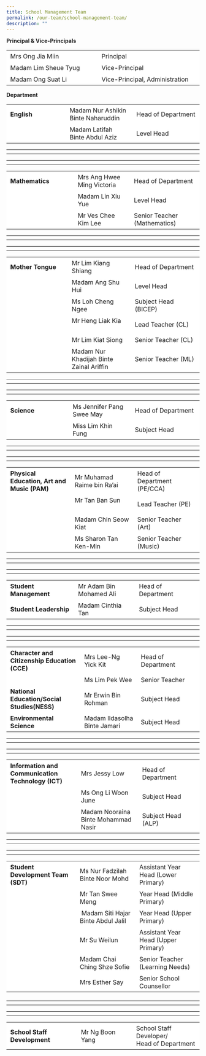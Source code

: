 ```yaml
---
title: School Management Team
permalink: /our-team/school-management-team/
description: ""
---
```

**Principal & Vice-Principals**


 <table border="0" style="box-sizing: inherit; border-collapse: collapse; border-spacing: 0px; max-width: 100%; width: 792.225px;"><tbody style="box-sizing: inherit;"><tr style="box-sizing: inherit; background: rgb(255, 255, 255);"><td style="box-sizing: inherit; padding: 5px 10px; width: 395.612px;">Mrs Ong Jia Miin</td><td style="box-sizing: inherit; padding: 5px 10px; width: 395.612px;">Principal</td></tr><tr style="box-sizing: inherit; background: rgb(255, 255, 255);"><td style="box-sizing: inherit; padding: 5px 10px; width: 395.612px;">Madam Lim Sheue Tyug</td><td style="box-sizing: inherit; padding: 5px 10px; width: 395.612px;">Vice-Principal</td></tr><tr style="box-sizing: inherit; background: rgb(255, 255, 255);"><td style="box-sizing: inherit; padding: 5px 10px; width: 395.612px;">Madam Ong Suat Li</td><td style="box-sizing: inherit; padding: 5px 10px; width: 395.612px;">Vice-Principal, Administration</td></tr></tbody></table>

**Department**


<table border="0" style="box-sizing: inherit; border-collapse: collapse; border-spacing: 0px; max-width: 100%; width: 792.225px;"><tbody style="box-sizing: inherit;"><tr style="box-sizing: inherit; background: rgb(255, 255, 255);"><td style="box-sizing: inherit; padding: 5px 10px; width: 263.737px;"><b>English</b></td><td style="box-sizing: inherit; padding: 5px 10px; width: 263.737px;">Madam Nur Ashikin Binte Naharuddin</td><td style="box-sizing: inherit; padding: 5px 10px; width: 263.75px;">Head of Department</td></tr><tr style="box-sizing: inherit; background: rgb(255, 255, 255);"><td style="box-sizing: inherit; padding: 5px 10px; width: 263.737px;">&nbsp;</td><td style="box-sizing: inherit; padding: 5px 10px; width: 263.737px;">Madam Latifah Binte Abdul Aziz</td><td style="box-sizing: inherit; padding: 5px 10px; width: 263.75px;">Level Head</td></tr></tbody></table>

<table border="0" style="box-sizing: inherit; border-collapse: collapse; border-spacing: 0px; max-width: 100%; width: 792.225px;"><tbody style="box-sizing: inherit;"><tr style="box-sizing: inherit; background: rgb(255, 255, 255);"><td style="box-sizing: inherit; padding: 5px 10px; width: 263.737px;"></td><td style="box-sizing: inherit; padding: 5px 10px; width: 263.737px;"></td><td style="box-sizing: inherit; padding: 5px 10px; width: 263.75px;"></td></tr></tbody></table>

<table border="0" style="box-sizing: inherit; border-collapse: collapse; border-spacing: 0px; max-width: 100%; width: 792.225px;"><tbody style="box-sizing: inherit;"><tr style="box-sizing: inherit; background: rgb(255, 255, 255);"><td style="box-sizing: inherit; padding: 5px 10px; width: 263.737px;"></td><td style="box-sizing: inherit; padding: 5px 10px; width: 263.737px;"></td><td style="box-sizing: inherit; padding: 5px 10px; width: 263.75px;"></td></tr></tbody></table>


<table border="0" style="box-sizing: inherit; border-collapse: collapse; border-spacing: 0px; max-width: 100%; width: 792.225px;"><tbody style="box-sizing: inherit;"><tr style="box-sizing: inherit; background: rgb(255, 255, 255);"><td style="box-sizing: inherit; padding: 5px 10px; width: 263.737px;"><b>Mathematics</b></td><td style="box-sizing: inherit; padding: 5px 10px; width: 263.737px;">Mrs Ang Hwee Ming Victoria</td><td style="box-sizing: inherit; padding: 5px 10px; width: 263.75px;">Head of Department</td></tr><tr style="box-sizing: inherit; background: rgb(255, 255, 255);"><td style="box-sizing: inherit; padding: 5px 10px; width: 263.737px;">&nbsp;</td><td style="box-sizing: inherit; padding: 5px 10px; width: 263.737px;">Madam Lin Xiu Yue</td><td style="box-sizing: inherit; padding: 5px 10px; width: 263.75px;">Level Head</td></tr><tr style="box-sizing: inherit; background: rgb(255, 255, 255);"><td style="box-sizing: inherit; padding: 5px 10px; width: 263.737px;">&nbsp;</td><td style="box-sizing: inherit; padding: 5px 10px; width: 263.737px;">Mr Ves Chee Kim Lee</td><td style="box-sizing: inherit; padding: 5px 10px; width: 263.75px;">Senior Teacher (Mathematics)</td></tr></tbody></table>

<table border="0" style="box-sizing: inherit; border-collapse: collapse; border-spacing: 0px; max-width: 100%; width: 792.225px;"><tbody style="box-sizing: inherit;"><tr style="box-sizing: inherit; background: rgb(255, 255, 255);"><td style="box-sizing: inherit; padding: 5px 10px; width: 263.737px;"></td><td style="box-sizing: inherit; padding: 5px 10px; width: 263.737px;"></td><td style="box-sizing: inherit; padding: 5px 10px; width: 263.75px;"></td></tr></tbody></table>

<table border="0" style="box-sizing: inherit; border-collapse: collapse; border-spacing: 0px; max-width: 100%; width: 792.225px;"><tbody style="box-sizing: inherit;"><tr style="box-sizing: inherit; background: rgb(255, 255, 255);"><td style="box-sizing: inherit; padding: 5px 10px; width: 263.737px;"></td><td style="box-sizing: inherit; padding: 5px 10px; width: 263.737px;"></td><td style="box-sizing: inherit; padding: 5px 10px; width: 263.75px;"></td></tr></tbody></table>

<table border="0" style="box-sizing: inherit; border-collapse: collapse; border-spacing: 0px; max-width: 100%; width: 792.225px;"><tbody style="box-sizing: inherit;"><tr style="box-sizing: inherit; background: rgb(255, 255, 255);"><td style="box-sizing: inherit; padding: 5px 10px; width: 263.737px;"><b>Mother Tongue</b></td><td style="box-sizing: inherit; padding: 5px 10px; width: 263.737px;">Mr Lim Kiang Shiang</td><td style="box-sizing: inherit; padding: 5px 10px; width: 263.75px;">Head of Department</td></tr><tr style="box-sizing: inherit; background: rgb(255, 255, 255);"><td style="box-sizing: inherit; padding: 5px 10px; width: 263.737px;">&nbsp;</td><td style="box-sizing: inherit; padding: 5px 10px; width: 263.737px;">Madam Ang Shu Hui&nbsp; &nbsp;&nbsp;</td><td style="box-sizing: inherit; padding: 5px 10px; width: 263.75px;">Level Head</td></tr><tr style="box-sizing: inherit; background: rgb(255, 255, 255);"><td style="box-sizing: inherit; padding: 5px 10px; width: 263.737px;">&nbsp;</td><td style="box-sizing: inherit; padding: 5px 10px; width: 263.737px;">Ms Loh Cheng Ngee</td><td style="box-sizing: inherit; padding: 5px 10px; width: 263.75px;">Subject Head (BICEP)</td></tr><tr style="box-sizing: inherit; background: rgb(255, 255, 255);"><td style="box-sizing: inherit; padding: 5px 10px; width: 263.737px;">&nbsp;</td><td style="box-sizing: inherit; padding: 5px 10px; width: 263.737px;">Mr Heng Liak Kia&nbsp; &nbsp; &nbsp;</td><td style="box-sizing: inherit; padding: 5px 10px; width: 263.75px;">Lead Teacher (CL)</td></tr><tr style="box-sizing: inherit; background: rgb(255, 255, 255);"><td style="box-sizing: inherit; padding: 5px 10px; width: 263.737px;">&nbsp;</td><td style="box-sizing: inherit; padding: 5px 10px; width: 263.737px;">Mr Lim Kiat Siong</td><td style="box-sizing: inherit; padding: 5px 10px; width: 263.75px;">Senior Teacher (CL)</td></tr><tr style="box-sizing: inherit; background: rgb(255, 255, 255);"><td style="box-sizing: inherit; padding: 5px 10px; width: 263.737px;">&nbsp;</td><td style="box-sizing: inherit; padding: 5px 10px; width: 263.737px;">Madam Nur Khadijah Binte Zainal Ariffin&nbsp;</td><td style="box-sizing: inherit; padding: 5px 10px; width: 263.75px;">Senior Teacher (ML)</td></tr></tbody></table>

<table border="0" style="box-sizing: inherit; border-collapse: collapse; border-spacing: 0px; max-width: 100%; width: 792.225px;"><tbody style="box-sizing: inherit;"><tr style="box-sizing: inherit; background: rgb(255, 255, 255);"><td style="box-sizing: inherit; padding: 5px 10px; width: 263.737px;"></td><td style="box-sizing: inherit; padding: 5px 10px; width: 263.737px;"></td><td style="box-sizing: inherit; padding: 5px 10px; width: 263.75px;"></td></tr></tbody></table>

<table border="0" style="box-sizing: inherit; border-collapse: collapse; border-spacing: 0px; max-width: 100%; width: 792.225px;"><tbody style="box-sizing: inherit;"><tr style="box-sizing: inherit; background: rgb(255, 255, 255);"><td style="box-sizing: inherit; padding: 5px 10px; width: 263.737px;"></td><td style="box-sizing: inherit; padding: 5px 10px; width: 263.737px;"></td><td style="box-sizing: inherit; padding: 5px 10px; width: 263.75px;"></td></tr></tbody></table>

<table border="0" style="box-sizing: inherit; border-collapse: collapse; border-spacing: 0px; max-width: 100%; width: 792.225px;"><tbody style="box-sizing: inherit;"><tr style="box-sizing: inherit; background: rgb(255, 255, 255);"><td style="box-sizing: inherit; padding: 5px 10px; width: 263.737px;"><b>Science</b></td><td style="box-sizing: inherit; padding: 5px 10px; width: 263.737px;">Ms Jennifer Pang Swee May</td><td style="box-sizing: inherit; padding: 5px 10px; width: 263.75px;">Head of Department</td></tr><tr style="box-sizing: inherit; background: rgb(255, 255, 255);"><td style="box-sizing: inherit; padding: 5px 10px; width: 263.737px;">&nbsp;</td><td style="box-sizing: inherit; padding: 5px 10px; width: 263.737px;">Miss Lim Khin Fung</td><td style="box-sizing: inherit; padding: 5px 10px; width: 263.75px;">Subject Head</td></tr></tbody></table>

<table border="0" style="box-sizing: inherit; border-collapse: collapse; border-spacing: 0px; max-width: 100%; width: 792.225px;"><tbody style="box-sizing: inherit;"><tr style="box-sizing: inherit; background: rgb(255, 255, 255);"><td style="box-sizing: inherit; padding: 5px 10px; width: 263.737px;"></td><td style="box-sizing: inherit; padding: 5px 10px; width: 263.737px;"></td><td style="box-sizing: inherit; padding: 5px 10px; width: 263.75px;"></td></tr></tbody></table>

<table border="0" style="box-sizing: inherit; border-collapse: collapse; border-spacing: 0px; max-width: 100%; width: 792.225px;"><tbody style="box-sizing: inherit;"><tr style="box-sizing: inherit; background: rgb(255, 255, 255);"><td style="box-sizing: inherit; padding: 5px 10px; width: 263.737px;"></td><td style="box-sizing: inherit; padding: 5px 10px; width: 263.737px;"></td><td style="box-sizing: inherit; padding: 5px 10px; width: 263.75px;"></td></tr></tbody></table>

<table border="0" style="box-sizing: inherit; border-collapse: collapse; border-spacing: 0px; max-width: 100%; width: 792.225px;"><tbody style="box-sizing: inherit;"><tr style="box-sizing: inherit; background: rgb(255, 255, 255);"><td style="box-sizing: inherit; padding: 5px 10px; width: 263.737px;"><b>Physical Education, Art and Music (PAM)</b></td><td style="box-sizing: inherit; padding: 5px 10px; width: 263.737px;">Mr Muhamad Raime bin Ra’ai</td><td style="box-sizing: inherit; padding: 5px 10px; width: 263.75px;">Head of Department (PE/CCA)</td></tr><tr style="box-sizing: inherit; background: rgb(255, 255, 255);"><td style="box-sizing: inherit; padding: 5px 10px; width: 263.737px;">&nbsp;</td><td style="box-sizing: inherit; padding: 5px 10px; width: 263.737px;">Mr Tan Ban Sun&nbsp; &nbsp; &nbsp; &nbsp; &nbsp; &nbsp;</td><td style="box-sizing: inherit; padding: 5px 10px; width: 263.75px;">Lead Teacher (PE)</td></tr><tr style="box-sizing: inherit; background: rgb(255, 255, 255);"><td style="box-sizing: inherit; padding: 5px 10px; width: 263.737px;">&nbsp;</td><td style="box-sizing: inherit; padding: 5px 10px; width: 263.737px;">Madam Chin Seow Kiat&nbsp;</td><td style="box-sizing: inherit; padding: 5px 10px; width: 263.75px;">Senior Teacher (Art)</td></tr><tr style="box-sizing: inherit; background: rgb(255, 255, 255);"><td style="box-sizing: inherit; padding: 5px 10px; width: 263.737px;">&nbsp;</td><td style="box-sizing: inherit; padding: 5px 10px; width: 263.737px;">Ms Sharon Tan Ken-Min&nbsp;</td><td style="box-sizing: inherit; padding: 5px 10px; width: 263.75px;">Senior Teacher (Music)</td></tr></tbody></table>

<table border="0" style="box-sizing: inherit; border-collapse: collapse; border-spacing: 0px; max-width: 100%; width: 792.225px;"><tbody style="box-sizing: inherit;"><tr style="box-sizing: inherit; background: rgb(255, 255, 255);"><td style="box-sizing: inherit; padding: 5px 10px; width: 263.737px;"></td><td style="box-sizing: inherit; padding: 5px 10px; width: 263.737px;"></td><td style="box-sizing: inherit; padding: 5px 10px; width: 263.75px;"></td></tr></tbody></table>

<table border="0" style="box-sizing: inherit; border-collapse: collapse; border-spacing: 0px; max-width: 100%; width: 792.225px;"><tbody style="box-sizing: inherit;"><tr style="box-sizing: inherit; background: rgb(255, 255, 255);"><td style="box-sizing: inherit; padding: 5px 10px; width: 263.737px;"></td><td style="box-sizing: inherit; padding: 5px 10px; width: 263.737px;"></td><td style="box-sizing: inherit; padding: 5px 10px; width: 263.75px;"></td></tr></tbody></table>

<table border="0" style="box-sizing: inherit; border-collapse: collapse; border-spacing: 0px; max-width: 100%; width: 792.225px;"><tbody style="box-sizing: inherit;"><tr style="box-sizing: inherit; background: rgb(255, 255, 255);"><td style="box-sizing: inherit; padding: 5px 10px; width: 263.737px;"><b>Student Management</b></td><td style="box-sizing: inherit; padding: 5px 10px; width: 263.737px;">Mr Adam Bin Mohamed Ali</td><td style="box-sizing: inherit; padding: 5px 10px; width: 263.75px;">Head of Department</td></tr><tr style="box-sizing: inherit; background: rgb(255, 255, 255);"><td style="box-sizing: inherit; padding: 5px 10px; width: 263.737px;"><b>Student Leadership</b></td><td style="box-sizing: inherit; padding: 5px 10px; width: 263.737px;">Madam Cinthia Tan</td><td style="box-sizing: inherit; padding: 5px 10px; width: 263.75px;">Subject Head&nbsp;</td></tr></tbody></table>

<table border="0" style="box-sizing: inherit; border-collapse: collapse; border-spacing: 0px; max-width: 100%; width: 792.225px;"><tbody style="box-sizing: inherit;"><tr style="box-sizing: inherit; background: rgb(255, 255, 255);"><td style="box-sizing: inherit; padding: 5px 10px; width: 263.737px;"></td><td style="box-sizing: inherit; padding: 5px 10px; width: 263.737px;"></td><td style="box-sizing: inherit; padding: 5px 10px; width: 263.75px;"></td></tr></tbody></table>

<table border="0" style="box-sizing: inherit; border-collapse: collapse; border-spacing: 0px; max-width: 100%; width: 792.225px;"><tbody style="box-sizing: inherit;"><tr style="box-sizing: inherit; background: rgb(255, 255, 255);"><td style="box-sizing: inherit; padding: 5px 10px; width: 263.737px;"></td><td style="box-sizing: inherit; padding: 5px 10px; width: 263.737px;"></td><td style="box-sizing: inherit; padding: 5px 10px; width: 263.75px;"></td></tr></tbody></table>

<table border="0" style="box-sizing: inherit; border-collapse: collapse; border-spacing: 0px; max-width: 100%; width: 792.225px;"><tbody style="box-sizing: inherit;"><tr style="box-sizing: inherit; background: rgb(255, 255, 255);"><td style="box-sizing: inherit; padding: 5px 10px; width: 263.737px;"><b>Character and Citizenship Education (CCE)</b></td><td style="box-sizing: inherit; padding: 5px 10px; width: 263.737px;">Mrs Lee-Ng Yick Kit</td><td style="box-sizing: inherit; padding: 5px 10px; width: 263.75px;">Head of Department</td></tr><tr style="box-sizing: inherit; background: rgb(255, 255, 255);"><td style="box-sizing: inherit; padding: 5px 10px; width: 263.737px;">&nbsp;</td><td style="box-sizing: inherit; padding: 5px 10px; width: 263.737px;">Ms Lim Pek Wee</td><td style="box-sizing: inherit; padding: 5px 10px; width: 263.75px;">Senior Teacher&nbsp;</td></tr><tr style="box-sizing: inherit; background: rgb(255, 255, 255);"><td style="box-sizing: inherit; padding: 5px 10px; width: 263.737px;"><b>National Education/Social Studies(NESS)</b></td><td style="box-sizing: inherit; padding: 5px 10px; width: 263.737px;">Mr Erwin Bin Rohman</td><td style="box-sizing: inherit; padding: 5px 10px; width: 263.75px;">Subject Head</td></tr><tr style="box-sizing: inherit; background: rgb(255, 255, 255);"><td style="box-sizing: inherit; padding: 5px 10px; width: 263.737px;"><b>Environmental Science</b></td><td style="box-sizing: inherit; padding: 5px 10px; width: 263.737px;">Madam Ildasolha Binte Jamari &nbsp;</td><td style="box-sizing: inherit; padding: 5px 10px; width: 263.75px;">Subject Head</td></tr></tbody></table>

<table border="0" style="box-sizing: inherit; border-collapse: collapse; border-spacing: 0px; max-width: 100%; width: 792.225px;"><tbody style="box-sizing: inherit;"><tr style="box-sizing: inherit; background: rgb(255, 255, 255);"><td style="box-sizing: inherit; padding: 5px 10px; width: 263.737px;"></td><td style="box-sizing: inherit; padding: 5px 10px; width: 263.737px;"></td><td style="box-sizing: inherit; padding: 5px 10px; width: 263.75px;"></td></tr></tbody></table>

<table border="0" style="box-sizing: inherit; border-collapse: collapse; border-spacing: 0px; max-width: 100%; width: 792.225px;"><tbody style="box-sizing: inherit;"><tr style="box-sizing: inherit; background: rgb(255, 255, 255);"><td style="box-sizing: inherit; padding: 5px 10px; width: 263.737px;"></td><td style="box-sizing: inherit; padding: 5px 10px; width: 263.737px;"></td><td style="box-sizing: inherit; padding: 5px 10px; width: 263.75px;"></td></tr></tbody></table>

<table border="0" style="box-sizing: inherit; border-collapse: collapse; border-spacing: 0px; max-width: 100%; width: 792.225px;"><tbody style="box-sizing: inherit;"><tr style="box-sizing: inherit; background: rgb(255, 255, 255); height: 65px;"><td style="box-sizing: inherit; padding: 5px 10px; width: 263.737px;"><b>Information and Communication Technology (ICT)</b></td><td style="box-sizing: inherit; padding: 5px 10px; width: 263.737px;">Mrs Jessy Low</td><td style="box-sizing: inherit; padding: 5px 10px; width: 263.75px;">Head of Department</td></tr><tr style="box-sizing: inherit; background: rgb(255, 255, 255);"><td style="box-sizing: inherit; padding: 5px 10px; width: 263.737px; height: 23px;">&nbsp;</td><td style="box-sizing: inherit; padding: 5px 10px; width: 263.737px; height: 23px;">Ms Ong Li Woon June</td><td style="box-sizing: inherit; padding: 5px 10px; width: 263.75px;">Subject Head</td></tr><tr style="box-sizing: inherit; background: rgb(255, 255, 255);"><td style="box-sizing: inherit; padding: 5px 10px; width: 263.737px;">&nbsp;</td><td style="box-sizing: inherit; padding: 5px 10px; width: 263.737px;">Madam Nooraina Binte Mohammad Nasir</td><td style="box-sizing: inherit; padding: 5px 10px; width: 263.75px;">Subject Head (ALP)</td></tr></tbody></table>

<table border="0" style="box-sizing: inherit; border-collapse: collapse; border-spacing: 0px; max-width: 100%; width: 792.225px;"><tbody style="box-sizing: inherit;"><tr style="box-sizing: inherit; background: rgb(255, 255, 255);"><td style="box-sizing: inherit; padding: 5px 10px; width: 263.737px;"></td><td style="box-sizing: inherit; padding: 5px 10px; width: 263.737px;"></td><td style="box-sizing: inherit; padding: 5px 10px; width: 263.75px;"></td></tr></tbody></table>

<table border="0" style="box-sizing: inherit; border-collapse: collapse; border-spacing: 0px; max-width: 100%; width: 792.225px;"><tbody style="box-sizing: inherit;"><tr style="box-sizing: inherit; background: rgb(255, 255, 255);"><td style="box-sizing: inherit; padding: 5px 10px; width: 263.737px;"></td><td style="box-sizing: inherit; padding: 5px 10px; width: 263.737px;"></td><td style="box-sizing: inherit; padding: 5px 10px; width: 263.75px;"></td></tr></tbody></table>

<table border="0" style="box-sizing: inherit; border-collapse: collapse; border-spacing: 0px; max-width: 100%; width: 792.225px; height: 348px;"><tbody style="box-sizing: inherit;"><tr style="box-sizing: inherit; background: rgb(255, 255, 255);"><td style="box-sizing: inherit; padding: 5px 10px; width: 263.737px;"><b>Student Development Team (SDT)</b></td><td style="box-sizing: inherit; padding: 5px 10px; width: 263.737px;">Ms Nur Fadzilah Binte Noor Mohd</td><td style="box-sizing: inherit; padding: 5px 10px; width: 263.75px;">Assistant Year Head (Lower Primary)</td></tr><tr style="box-sizing: inherit; background: rgb(255, 255, 255);"><td style="box-sizing: inherit; padding: 5px 10px; width: 263.737px;">&nbsp;</td><td style="box-sizing: inherit; padding: 5px 10px; width: 263.737px;">Mr Tan Swee Meng</td><td style="box-sizing: inherit; padding: 5px 10px; width: 263.75px;">Year Head (Middle Primary)</td></tr><tr style="box-sizing: inherit; background: rgb(255, 255, 255);"><td style="box-sizing: inherit; padding: 5px 10px; width: 263.737px;">&nbsp;</td><td style="box-sizing: inherit; padding: 5px 10px; width: 263.737px;">&nbsp;Madam Siti Hajar Binte Abdul Jalil</td><td style="box-sizing: inherit; padding: 5px 10px; width: 263.75px;">Year Head (Upper Primary)</td></tr><tr style="box-sizing: inherit; background: rgb(255, 255, 255);"><td style="box-sizing: inherit; padding: 5px 10px; width: 263.737px;">&nbsp;</td><td style="box-sizing: inherit; padding: 5px 10px; width: 263.737px;">Mr Su Weilun&nbsp; &nbsp;</td><td style="box-sizing: inherit; padding: 5px 10px; width: 263.75px;">Assistant Year Head (Upper Primary)</td></tr><tr style="box-sizing: inherit; background: rgb(255, 255, 255);"><td style="box-sizing: inherit; padding: 5px 10px; width: 263.737px;">&nbsp;</td><td style="box-sizing: inherit; padding: 5px 10px; width: 263.737px;">Madam Chai Ching Shze Sofie</td><td style="box-sizing: inherit; padding: 5px 10px; width: 263.75px;">Senior Teacher (Learning Needs)</td></tr><tr style="box-sizing: inherit; background: rgb(255, 255, 255);"><td style="box-sizing: inherit; padding: 5px 10px; width: 263.737px;">&nbsp;</td><td style="box-sizing: inherit; padding: 5px 10px; width: 263.737px;">Mrs Esther Say</td><td style="box-sizing: inherit; padding: 5px 10px; width: 263.75px;">Senior School Counsellor</td></tr></tbody></table>

<table border="0" style="box-sizing: inherit; border-collapse: collapse; border-spacing: 0px; max-width: 100%; width: 792.225px;"><tbody style="box-sizing: inherit;"><tr style="box-sizing: inherit; background: rgb(255, 255, 255);"><td style="box-sizing: inherit; padding: 5px 10px; width: 263.737px;"></td><td style="box-sizing: inherit; padding: 5px 10px; width: 263.737px;"></td><td style="box-sizing: inherit; padding: 5px 10px; width: 263.75px;"></td></tr></tbody></table>

<table border="0" style="box-sizing: inherit; border-collapse: collapse; border-spacing: 0px; max-width: 100%; width: 792.225px;"><tbody style="box-sizing: inherit;"><tr style="box-sizing: inherit; background: rgb(255, 255, 255);"><td style="box-sizing: inherit; padding: 5px 10px; width: 263.737px;"></td><td style="box-sizing: inherit; padding: 5px 10px; width: 263.737px;"></td><td style="box-sizing: inherit; padding: 5px 10px; width: 263.75px;"></td></tr></tbody></table>

<table border="0" style="box-sizing: inherit; border-collapse: collapse; border-spacing: 0px; max-width: 100%; width: 792.225px; height: 348px;"><tbody style="box-sizing: inherit;"><tr style="box-sizing: inherit; background: rgb(255, 255, 255);"><td style="box-sizing: inherit; padding: 5px 10px; width: 263.737px;"><b>School Staff Development</b></td><td style="box-sizing: inherit; padding: 5px 10px; width: 263.737px;">Mr Ng Boon Yang</td><td style="box-sizing: inherit; padding: 5px 10px; width: 263.75px;">School Staff Developer/<br style="box-sizing: inherit;">Head of Department</td></tr></tbody></table>